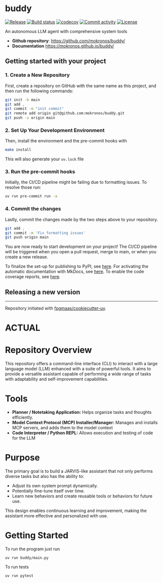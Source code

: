 # buddy

[![Release](https://img.shields.io/github/v/release/mokronos/buddy)](https://img.shields.io/github/v/release/mokronos/buddy)
[![Build status](https://img.shields.io/github/actions/workflow/status/mokronos/buddy/main.yml?branch=main)](https://github.com/mokronos/buddy/actions/workflows/main.yml?query=branch%3Amain)
[![codecov](https://codecov.io/gh/mokronos/buddy/branch/main/graph/badge.svg)](https://codecov.io/gh/mokronos/buddy)
[![Commit activity](https://img.shields.io/github/commit-activity/m/mokronos/buddy)](https://img.shields.io/github/commit-activity/m/mokronos/buddy)
[![License](https://img.shields.io/github/license/mokronos/buddy)](https://img.shields.io/github/license/mokronos/buddy)

An autonomous LLM agent with comprehensive system tools

- **Github repository**: <https://github.com/mokronos/buddy/>
- **Documentation** <https://mokronos.github.io/buddy/>

## Getting started with your project

### 1. Create a New Repository

First, create a repository on GitHub with the same name as this project, and then run the following commands:

```bash
git init -b main
git add .
git commit -m "init commit"
git remote add origin git@github.com:mokronos/buddy.git
git push -u origin main
```

### 2. Set Up Your Development Environment

Then, install the environment and the pre-commit hooks with

```bash
make install
```

This will also generate your `uv.lock` file

### 3. Run the pre-commit hooks

Initially, the CI/CD pipeline might be failing due to formatting issues. To resolve those run:

```bash
uv run pre-commit run -a
```

### 4. Commit the changes

Lastly, commit the changes made by the two steps above to your repository.

```bash
git add .
git commit -m 'Fix formatting issues'
git push origin main
```

You are now ready to start development on your project!
The CI/CD pipeline will be triggered when you open a pull request, merge to main, or when you create a new release.

To finalize the set-up for publishing to PyPI, see [here](https://fpgmaas.github.io/cookiecutter-uv/features/publishing/#set-up-for-pypi).
For activating the automatic documentation with MkDocs, see [here](https://fpgmaas.github.io/cookiecutter-uv/features/mkdocs/#enabling-the-documentation-on-github).
To enable the code coverage reports, see [here](https://fpgmaas.github.io/cookiecutter-uv/features/codecov/).

## Releasing a new version



---

Repository initiated with [fpgmaas/cookiecutter-uv](https://github.com/fpgmaas/cookiecutter-uv).

# ACTUAL

# Repository Overview

This repository offers a command-line interface (CLI) to interact with a large language model (LLM) enhanced with a suite of powerful tools.
It aims to provide a versatile assistant capable of performing a wide range of tasks with adaptability and self-improvement capabilities.

# Tools

- **Planner / Notetaking Application:** Helps organize tasks and thoughts efficiently.
- **Model Context Protocol (MCP) Installer/Manager:** Manages and installs MCP servers, and adds them to the model context
- **Code Interpreter / Python REPL:** Allows execution and testing of code for the LLM

# Purpose

The primary goal is to build a JARVIS-like assistant that not only performs diverse tasks but also has the ability to:

- Adjust its own system prompt dynamically.
- Potentially fine-tune itself over time.
- Learn new behaviors and create reusable tools or behaviors for future use.

This design enables continuous learning and improvement, making the assistant more effective and personalized with use.

# Getting Started

To run the program just run

```
uv run buddy/main.py
```

To run tests

```
uv run pytest
```

